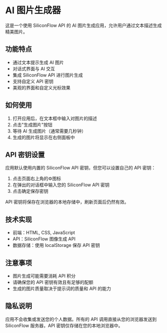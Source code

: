 # AI 图片生成器

这是一个使用 SiliconFlow API 的 AI 图片生成应用，允许用户通过文本描述生成精美图片。

## 功能特点

- 通过文本提示生成 AI 图片
- 对话式界面与 AI 交互
- 集成 SiliconFlow API 进行图片生成
- 支持自定义 API 密钥
- 美观的界面和自定义光标效果

## 如何使用

1. 打开应用后，在文本框中输入对图片的描述
2. 点击"生成图片"按钮
3. 等待 AI 生成图片（通常需要几秒钟）
4. 生成的图片将显示在右侧面板中

## API 密钥设置

应用默认使用内置的 SiliconFlow API 密钥，但您可以设置自己的 API 密钥：

1. 点击页面右上角的⚙️图标
2. 在弹出的对话框中输入您的 SiliconFlow API 密钥
3. 点击确定保存密钥

API 密钥将保存在浏览器的本地存储中，刷新页面后仍然有效。

## 技术实现

- 前端：HTML, CSS, JavaScript
- API：SiliconFlow 图像生成 API
- 数据存储：使用 localStorage 保存 API 密钥

## 注意事项

- 图片生成可能需要消耗 API 积分
- 请确保您的 API 密钥有效且有足够的配额
- 生成的图片质量取决于提示词的质量和 API 的能力

## 隐私说明

应用不会收集或发送您的个人数据。所有的 API 调用直接从您的浏览器发送到 SiliconFlow 服务器，API 密钥仅存储在您的本地浏览器中。 